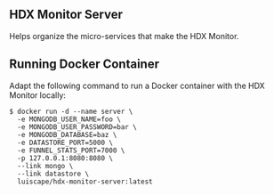 ## HDX Monitor Server
Helps organize the micro-services that make the HDX Monitor.

## Running Docker Container
Adapt the following command to run a Docker container with the HDX Monitor locally:

```shell
$ docker run -d --name server \
  -e MONGODB_USER_NAME=foo \
  -e MONGODB_USER_PASSWORD=bar \
  -e MONGODB_DATABASE=baz \
  -e DATASTORE_PORT=5000 \
  -e FUNNEL_STATS_PORT=7000 \
  -p 127.0.0.1:8080:8080 \
  --link mongo \
  --link datastore \
  luiscape/hdx-monitor-server:latest
```
